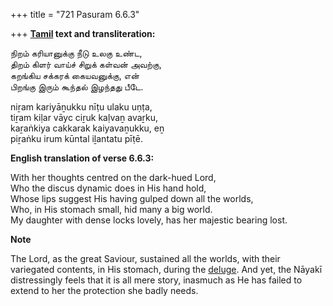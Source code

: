 +++
title = "721 Pasuram 6.6.3"

+++
**[Tamil](/definition/tamil#history "show Tamil definitions") text and transliteration:**

நிறம் கரியானுக்கு நீடு உலகு உண்ட,  
திறம் கிளர் வாய்ச் சிறுக் கள்வன் அவற்கு,  
கறங்கிய சக்கரக் கையவனுக்கு, என்  
பிறங்கு இரும் கூந்தல் இழந்தது பீடே.

niṟam kariyāṉukku nīṭu ulaku uṇṭa,  
tiṟam kiḷar vāyc ciṟuk kaḷvaṉ avaṟku,  
kaṟaṅkiya cakkarak kaiyavaṉukku, eṉ  
piṟaṅku irum kūntal iḻantatu pīṭē.

**English translation of verse 6.6.3:**

With her thoughts centred on the dark-hued Lord,  
Who the discus dynamic does in His hand hold,  
Whose lips suggest His having gulped down all the worlds,  
Who, in His stomach small, hid many a big world.  
My daughter with dense locks lovely, has her majestic bearing lost.

**Note**

The Lord, as the great Saviour, sustained all the worlds, with their variegated contents, in His stomach, during the [deluge](/definition/deluge#history "show deluge definitions"). And yet, the Nāyakī distressingly feels that it is all mere story, inasmuch as He has failed to extend to her the protection she badly needs.


